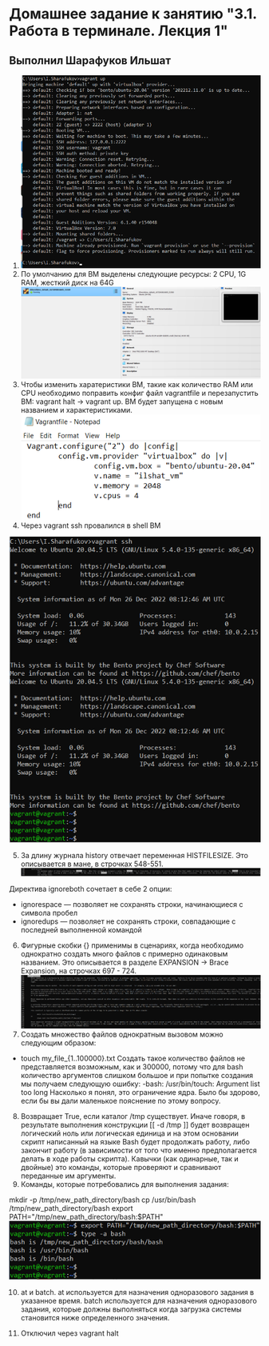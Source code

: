 # Домашнее задание к занятию "3.1. Работа в терминале. Лекция 1"

## Выполнил Шарафуков Ильшат

1. ![terminal](img/1_1.png)
2. По умолчанию для ВМ выделены следующие ресурсы: 2 CPU, 1G RAM, жесткий диск на 64G
![vm_config](img/1_2.png)
3. Чтобы изменить харатеристики ВМ, такие как количество RAM или CPU необходимо поправить конфиг файл vagrantfile 
и перезапустить ВМ: vagrant halt -> vagrant up. ВМ будет запущена с новым названием и характеристиками.
![vagrant_config](img/3-1.png)
4. Через vagrant ssh провалился в shell ВМ

![vm_shell](img/4-1.png)


5. За длину журнала history отвечает переменная HISTFILESIZE. Это описывается в мане, в строчках 548-551. 
![history](img/5-1.png)

Директива ignoreboth сочетает в себе 2 опции: 
* ignorespace — позволяет не сохранять строки, начинающиеся с символа пробел
* ignoredups — позволяет не сохранять строки, совпадающие с последней выполненной командой
6. Фигурные скобки {} применимы в сценариях, когда необходимо однократно создать много файлов с примерно одинаковым названием.
Это описывается в разделе EXPANSION -> Brace Expansion, на строчках 697 - 724.
![brace_expansion](img/6-1.png)
7. Создать множество файлов однократным вызовом можно следующим образом:
* touch my_file_{1..100000}.txt
Создать такое количество файлов не представляется возможным, как и 300000, потому что для bash количество аргументов слишком большое и при попытке создания мы получаем следующую ошибку:
-bash: /usr/bin/touch: Argument list too long
Насколько я понял, это ограничение ядра. Было бы здорово, если бы вы дали маленькое пояснение по этому вопросу.
8.  Возвращает True, если каталог /tmp существует. Иначе говоря, в результате выполнения конструкции [[ -d /tmp ]] будет возвращен логический ноль или логическая единица и на этом основании скрипт написанный на языке Bash будет продолжать работу, либо закончит работу (в зависимости от того что именно предполагается делать в ходе работы скрипта).
Кавычки (как одинарные, так и двойные) это команды, которые проверяют и сравнивают переданные им аргументы.
9. Команды, которые потребовались для выполнения задания:

mkdir -p /tmp/new_path_directory/bash
cp /usr/bin/bash /tmp/new_path_directory/bash
export PATH="/tmp/new_path_directory/bash:$PATH"
![PATH](img/9-1.png)


10. at и batch.
at используется для назначения одноразового задания в указанное время.
batch используется для назначения одноразового задания, которые должны выполняться когда загрузка системы становится ниже определенного значения.

11. Отключил через vagrant halt
